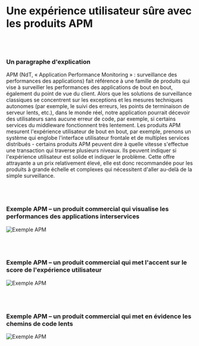 # Une expérience utilisateur sûre avec les produits APM

<br/><br/>

### Un paragraphe d'explication

APM (NdT, « Application Performance Monitoring » : surveillance des performances des applications) fait référence à une famille de produits qui vise à surveiller les performances des applications de bout en bout, également du point de vue du client. Alors que les solutions de surveillance classiques se concentrent sur les exceptions et les mesures techniques autonomes (par exemple, le suivi des erreurs, les points de terminaison de serveur lents, etc.), dans le monde réel, notre application pourrait décevoir des utilisateurs sans aucune erreur de code, par exemple, si certains services du middleware fonctionnent très lentement. Les produits APM mesurent l'expérience utilisateur de bout en bout, par exemple, prenons un système qui englobe l'interface utilisateur frontale et de multiples services distribués - certains produits APM peuvent dire à quelle vitesse s'effectue une transaction qui traverse plusieurs niveaux. Ils peuvent indiquer si l'expérience utilisateur est solide et indiquer le problème. Cette offre attrayante a un prix relativement élevé, elle est donc recommandée pour les produits à grande échelle et complexes qui nécessitent d'aller au-delà de la simple surveillance.

<br/><br/>

### Exemple APM – un produit commercial qui visualise les performances des applications interservices

![Exemple APM](./assets/images/apm1.png)

<br/><br/>

### Exemple APM – un produit commercial qui met l'accent sur le score de l'expérience utilisateur

![Exemple APM](./assets/images/apm2.png)

<br/><br/>

### Exemple APM – un produit commercial qui met en évidence les chemins de code lents

![Exemple APM](./assets/images/apm3.png)

